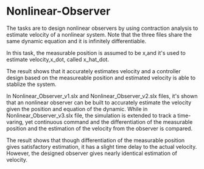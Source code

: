 # Nonlinear-Observer

The tasks are to design nonlinear observers by using contraction analysis to estimate velocity of a nonlinear system. Note that the three files share the same dynamic equation and it is infinitely differentiable. 

In this task, the measurable position is assumed to be x,and it's used to estimate velocity,x_dot, called x_hat_dot.

The result shows that it accurately estimates velocity and a controller design based on the measureable position and estimated velocity is able to stablize the system.

In Nonlinear_Observer_v1.slx and Nonlinear_Observer_v2.slx files, it's shown that an nonlinear observer can be built to accurately estimate the velocity given the position and equation of the dynamic. While in Nonlinear_Observer_v3.slx file, the simulation is extended to track a time-varing, yet continuous command and the differentiation of the measurable position and the estimation of the velocity from the observer is compared.

The result shows that though differentiation of the measurable position gives satisfactory estimation, it has a slight time delay to the actual velocity. However, the designed observer gives nearly identical estimation of velocity.
